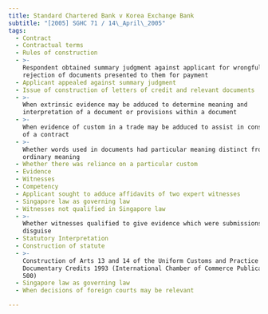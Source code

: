 ```yaml
---
title: Standard Chartered Bank v Korea Exchange Bank
subtitle: "[2005] SGHC 71 / 14\_April\_2005"
tags:
  - Contract
  - Contractual terms
  - Rules of construction
  - >-
    Respondent obtained summary judgment against applicant for wrongful
    rejection of documents presented to them for payment
  - Applicant appealed against summary judgment
  - Issue of construction of letters of credit and relevant documents
  - >-
    When extrinsic evidence may be adduced to determine meaning and
    interpretation of a document or provisions within a document
  - >-
    When evidence of custom in a trade may be adduced to assist in construction
    of a contract
  - >-
    Whether words used in documents had particular meaning distinct from their
    ordinary meaning
  - Whether there was reliance on a particular custom
  - Evidence
  - Witnesses
  - Competency
  - Applicant sought to adduce affidavits of two expert witnesses
  - Singapore law as governing law
  - Witnesses not qualified in Singapore law
  - >-
    Whether witnesses qualified to give evidence which were submissions in
    disguise
  - Statutory Interpretation
  - Construction of statute
  - >-
    Construction of Arts 13 and 14 of the Uniform Customs and Practice for
    Documentary Credits 1993 (International Chamber of Commerce Publication No
    500)
  - Singapore law as governing law
  - When decisions of foreign courts may be relevant

---
```


